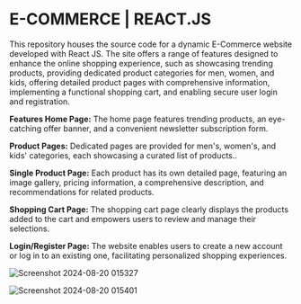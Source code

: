 # E-COMMERCE | REACT.JS

This repository houses the source code for a dynamic E-Commerce website developed with React JS. The site offers a range of features designed to enhance the online shopping experience, such as showcasing trending products, providing dedicated product categories for men, women, and kids, offering detailed product pages with comprehensive information, implementing a functional shopping cart, and enabling secure user login and registration.


<b>Features Home Page:</b> The home page features trending products, an eye-catching offer banner, and a convenient newsletter subscription form.

<b>Product Pages:</b> Dedicated pages are provided for men's, women's, and kids' categories, each showcasing a curated list of products..

<b>Single Product Page:</b> Each product has its own detailed page, featuring an image gallery, pricing information, a comprehensive description, and recommendations for related products.

<b>Shopping Cart Page:</b> The shopping cart page clearly displays the products added to the cart and empowers users to review and manage their selections.

<b>Login/Register Page:</b> The website enables users to create a new account or log in to an existing one, facilitating personalized shopping experiences.


![Screenshot 2024-08-20 015327](https://github.com/user-attachments/assets/23008476-5efa-4744-bf3d-1bf5b2e2e097)


![Screenshot 2024-08-20 015401](https://github.com/user-attachments/assets/8684db27-546d-4caa-905f-92eee21221e3)

